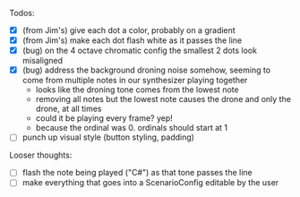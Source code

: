 Todos:
- [x] (from Jim's) give each dot a color, probably on a gradient
- [x] (from Jim's) make each dot flash white as it passes the line
- [x] (bug) on the 4 octave chromatic config the smallest 2 dots look misaligned
- [x] (bug) address the background droning noise somehow, seeming to come from multiple notes in our synthesizer playing together
    - looks like the droning tone comes from the lowest note
    - removing all notes but the lowest note causes the drone and only the drone, at all times
    - could it be playing every frame? yep!
    - because the ordinal was 0. ordinals should start at 1
- [ ] punch up visual style (button styling, padding)

Looser thoughts:
- [ ] flash the note being played ("C#") as that tone passes the line
- [ ] make everything that goes into a ScenarioConfig editable by the user
